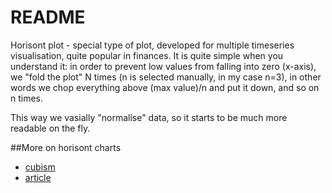 README
======

Horisont plot - special type of plot, developed for multiple timeseries visualisation, quite popular in finances.
It is quite simple when you understand it: in order to prevent low values from falling into zero (x-axis), we "fold the plot" N times (n is selected manually, in my case n=3), in other words we chop everything above (max value)/n and put it down, and so on n times.

This way we vasially "normalise" data, so it starts to be much more readable on the fly.

##More on horisont charts 
- [cubism](https://square.github.io/cubism/)
- [article](http://www.perceptualedge.com/articles/visual_business_intelligence/time_on_the_horizon.pdf)